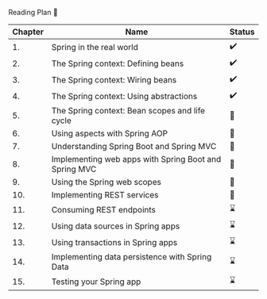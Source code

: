 Reading Plan 📘

|Chapter|Name|Status|
|--|----|---------|
|1.|Spring in the real world |✔️|
|2.|The Spring context: Defining beans|✔️|
|3.|The Spring context: Wiring beans|✔️|
|4.|The Spring context: Using abstractions|✔️|
|5.|The Spring context: Bean scopes and life cycle|📖|
|6.|Using aspects with Spring AOP|📖|
|7.|Understanding Spring Boot and Spring MVC|📖|
|8.|Implementing web apps with Spring Boot and Spring MVC|📖|
|9.|Using the Spring web scopes|📖|
|10.|Implementing REST services|📖|
|11.|Consuming REST endpoints|⌛|
|12.|Using data sources in Spring apps|⌛|
|13.|Using transactions in Spring apps|⌛|
|14.|Implementing data persistence with Spring Data|⌛|
|15.|Testing your Spring app|⌛|
